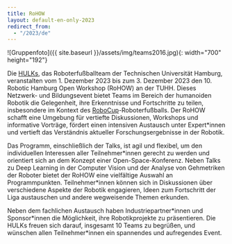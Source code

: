 ```yaml
---
title: RoHOW
layout: default-en-only-2023
redirect_from:
  - "/2023/de"
---
```


![Gruppenfoto]({{ site.baseurl }}/assets/img/teams2016.jpg){: width="700" height="192"}

Die <a href="https://www.hulks.de/">HULKs</a>, das Roboterfußballteam der Technischen Universität Hamburg, veranstalten vom 1. Dezember 2023 bis zum 3. Dezember 2023 den 10. Robotic Hamburg Open Workshop (RoHOW) an der TUHH. Dieses Netzwerk- und Bildungsevent bietet Teams im Bereich der humanoiden Robotik die Gelegenheit, ihre Erkenntnisse und Fortschritte zu teilen, insbesondere im Kontext des <a href="https://www.robocup.org/">RoboCup</a>-Roboterfußballs. Der RoHOW schafft eine Umgebung für vertiefte Diskussionen, Workshops und informative Vorträge, fördert einen intensiven Austausch unter Expert\*innen und vertieft das Verständnis aktueller Forschungsergebnisse in der Robotik.

Das Programm, einschließlich der Talks, ist agil und flexibel, um den individuellen Interessen aller Teilnehmer\*innen gerecht zu werden und orientiert sich an dem Konzept einer Open-Space-Konferenz. Neben Talks zu Deep Learning in der Computer Vision und der Analyse von Gehmetriken der Roboter bietet der RoHOW eine vielfältige Auswahl an Programmpunkten. Teilnehmer\*innen können sich in Diskussionen über verschiedene Aspekte der Robotik engagieren, Ideen zum Fortschritt der Liga austauschen und andere wegweisende Themen erkunden.

Neben dem fachlichen Austausch haben Industriepartner\*innen und Sponsor\*innen die Möglichkeit, ihre Robotikprojekte zu präsentieren. Die HULKs freuen sich darauf, insgesamt 10 Teams zu begrüßen, und wünschen allen Teilnehmer*innen ein spannendes und aufregendes Event.
